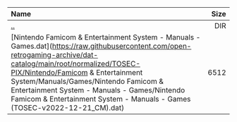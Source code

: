 |Name|Size|
|:---|---:|
|[..](../index.html)|DIR|
|[Nintendo Famicom & Entertainment System - Manuals - Games.dat](https://raw.githubusercontent.com/open-retrogaming-archive/dat-catalog/main/root/normalized/TOSEC-PIX/Nintendo/Famicom & Entertainment System/Manuals/Games/Nintendo Famicom & Entertainment System - Manuals - Games/Nintendo Famicom & Entertainment System - Manuals - Games (TOSEC-v2022-12-21_CM).dat)|6512|
